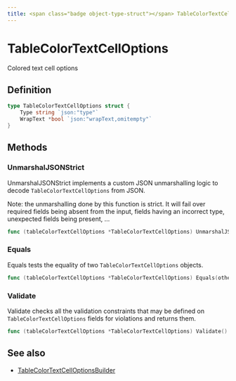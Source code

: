 ```yaml
---
title: <span class="badge object-type-struct"></span> TableColorTextCellOptions
---
```

# <span class="badge object-type-struct"></span> TableColorTextCellOptions

Colored text cell options

## Definition

```go
type TableColorTextCellOptions struct {
    Type string `json:"type"`
    WrapText *bool `json:"wrapText,omitempty"`
}
```
## Methods

### <span class="badge object-method"></span> UnmarshalJSONStrict

UnmarshalJSONStrict implements a custom JSON unmarshalling logic to decode `TableColorTextCellOptions` from JSON.

Note: the unmarshalling done by this function is strict. It will fail over required fields being absent from the input, fields having an incorrect type, unexpected fields being present, …

```go
func (tableColorTextCellOptions *TableColorTextCellOptions) UnmarshalJSONStrict(raw []byte) error
```

### <span class="badge object-method"></span> Equals

Equals tests the equality of two `TableColorTextCellOptions` objects.

```go
func (tableColorTextCellOptions *TableColorTextCellOptions) Equals(other TableColorTextCellOptions) bool
```

### <span class="badge object-method"></span> Validate

Validate checks all the validation constraints that may be defined on `TableColorTextCellOptions` fields for violations and returns them.

```go
func (tableColorTextCellOptions *TableColorTextCellOptions) Validate() error
```

## See also

 * <span class="badge builder"></span> [TableColorTextCellOptionsBuilder](./builder-TableColorTextCellOptionsBuilder.md)
